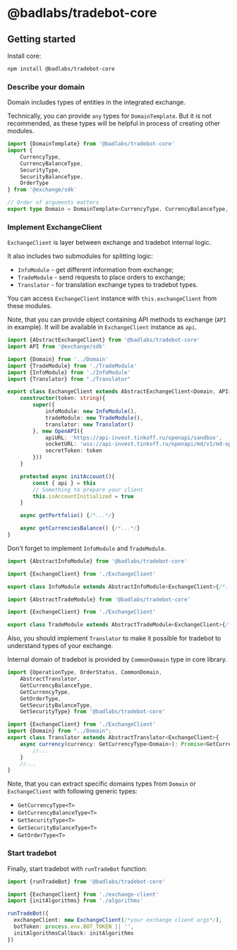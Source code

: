 # @badlabs/tradebot-core

## Getting started

Install core: 

```sh
npm install @badlabs/tradebot-core
```

### Describe your domain

Domain includes types of entities in the integrated exchange. 

Technically, you can provide `any` types for `DomainTemplate`. But it is not recommended, as these types will be helpful in process of creating other modules.

```typescript
import {DomainTemplate} from '@badlabs/tradebot-core'
import {
    CurrencyType,
    CurrencyBalanceType,
    SecurityType,
    SecurityBalanceType,
    OrderType
} from '@exchange/sdk'

// Order of arguments matters
export type Domain = DomainTemplate<CurrencyType, CurrencyBalanceType, SecurityType, SecurityBalanceType, OrderType>
```

### Implement ExchangeClient

`ExchangeClient` is layer between exchange and tradebot internal logic. 

It also includes two submodules for splitting logic:
- `InfoModule` - get different information from exchange;
- `TradeModule` - send requests to place orders to exchange;
- `Translator` - for translation exchange types to tradebot types.

You can access `ExchangeClient` instance with `this.exchangeClient` from these modules.

Note, that you can provide object containing API methods to exchange (`API` in example). It will be available in `ExchangeClient` instance as `api`.

```typescript
import {AbstractExchangeClient} from '@badlabs/tradebot-core'
import API from '@exchange/sdk'

import {Domain} from '../Domain'
import {TradeModule} from './TradeModule'
import {InfoModule} from './InfoModule'
import {Translator} from "./Translator"

export class ExchangeClient extends AbstractExchangeClient<Domain, API>{
    constructor(token: string){
        super({
            infoModule: new InfoModule(),
            tradeModule: new TradeModule(),
            translator: new Translator()
        }, new OpenAPI({
            apiURL: 'https://api-invest.tinkoff.ru/openapi/sandbox',
            socketURL: 'wss://api-invest.tinkoff.ru/openapi/md/v1/md-openapi/ws',
            secretToken: token
        }))
    }

    protected async initAccount(){
        const { api } = this
        // Something to prepare your client
        this.isAccountInitialized = true
    }

    async getPortfolio() {/*...*/}

    async getCurrenciesBalance() {/*...*/}
}
```

Don't forget to implement `InfoModule` and `TradeModule`.

```typescript
import {AbstractInfoModule} from '@badlabs/tradebot-core'

import {ExchangeClient} from './ExchangeClient'

export class InfoModule extends AbstractInfoModule<ExchangeClient>{/*...*/}
```

```typescript
import {AbstractTradeModule} from '@badlabs/tradebot-core'

import {ExchangeClient} from './ExchangeClient'

export class TradeModule extends AbstractTradeModule<ExchangeClient>{/*...*/}
```

Also, you should implement `Translator` to make it possible for tradebot to understand types of your exchange. 

Internal domain of tradebot is provided by `CommonDomain` type in core library.

```typescript
import {OperationType, OrderStatus, CommonDomain,
    AbstractTranslator,
    GetCurrencyBalanceType,
    GetCurrencyType,
    GetOrderType,
    GetSecurityBalanceType,
    GetSecurityType} from '@badlabs/tradebot-core'

import {ExchangeClient} from './ExchangeClient'
import {Domain} from "../Domain";
export class Translator extends AbstractTranslator<ExchangeClient>{
    async currency(currency: GetCurrencyType<Domain>): Promise<GetCurrencyType<CommonDomain>>{
        //...
    }
    //...
}
```

Note, that you can extract specific domains types from `Domain` or `ExchangeClient` with following generic types:
- `GetCurrencyType<T>`
- `GetCurrencyBalanceType<T>`
- `GetSecurityType<T>`
- `GetSecurityBalanceType<T>`
- `GetOrderType<T>`

### Start tradebot

Finally, start tradebot with `runTradeBot` function:

```typescript
import {runTradeBot} from '@badlabs/tradebot-core'

import {ExchangeClient} from './exchange-client'
import {initAlgorithms} from './algorithms'

runTradeBot({
  exchangeClient: new ExchangeClient(/*your exchange client args*/),
  botToken: process.env.BOT_TOKEN || '',
  initAlgorithmsCallback: initAlgorithms
})
```
